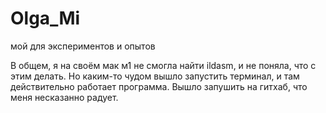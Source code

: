 # Olga_Mi
мой для экспериментов и опытов


В общем, я на своём мак м1 не смогла найти ildasm, и не поняла, что с этим делать. Но каким-то чудом вышло
запустить терминал, и там действительно работает программа. Вышло запушить на гитхаб, что меня несказанно радует.
